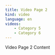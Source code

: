 ```yaml
---
title: Video Page 2
kind: video
language: en
videos:
    - Category 5
    - Category 6
---
```


Video Page 2 Content
